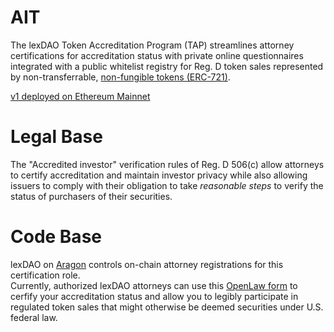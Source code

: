 # AIT

The lexDAO Token Accreditation Program (TAP) streamlines attorney certifications for accreditation status with private online questionnaires integrated with a public whitelist registry for Reg. D token sales represented by non-transferrable, [non-fungible tokens (ERC-721)](https://docs.openzeppelin.com/contracts/2.x/api/token/erc721). 

[v1 deployed on Ethereum Mainnet](https://etherscan.io/address/0xa44181716d7910d3cecd02a5cdd5920f0884980b)

# Legal Base

The "Accredited investor" verification rules of Reg. D 506(c) allow attorneys to certify accreditation and maintain investor privacy while also allowing issuers to comply with their obligation to take *reasonable steps* to verify the status of purchasers of their securities. 

# Code Base

lexDAO on [Aragon](https://mainnet.aragon.org/#/lexdao/home/) controls on-chain attorney registrations for this certification role.  
Currently, authorized lexDAO attorneys can use this [OpenLaw form](https://lib.openlaw.io/web/default/template/accredited%20investor%20token%20certification) to cerfify your accreditation status and allow you to legibly participate in regulated token sales that might otherwise be deemed securities under U.S. federal law.
